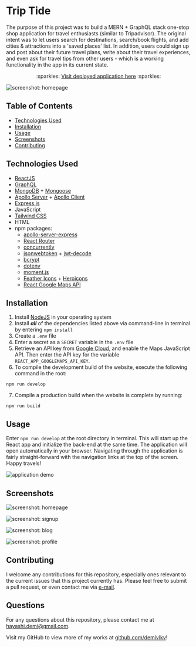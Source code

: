 # Trip Tide
The purpose of this project was to build a MERN + GraphQL stack one-stop shop application for travel enthusiasts (similar to Tripadvisor). The original intent was to let users search for destinations, search/book flights, and add cities & attractions into a 'saved places' list. In addition, users could sign up and post about their future travel plans, write about their travel experiences, and even ask for travel tips from other users - which is a working functionality in the app in its current state.

<p align="center">:sparkles: <a href="https://trip-tide.herokuapp.com/">Visit deployed application here</a> :sparkles:</p>

![screenshot: homepage](/../main/client/src/assets/screenshots/home.png)

## Table of Contents
- [Technologies Used](#technologies-used)
- [Installation](#installation)
- [Usage](#usage)
- [Screenshots](#screenshots)
- [Contributing](#contributing)

## Technologies Used
- [ReactJS](https://reactjs.org/)
- [GraphQL](https://graphql.org/)
- [MongoDB](https://www.mongodb.com/) + [Mongoose](https://mongoosejs.com/docs/)
- [Apollo Server](https://www.apollographql.com/docs/apollo-server/) + [Apollo Client](https://www.apollographql.com/docs/react/)
- [Express.js](https://expressjs.com/)
- JavaScript
- [Tailwind CSS](https://tailwindcss.com/)
- HTML
- npm packages:
    - [apollo-server-express](https://www.npmjs.com/package/apollo-server-express)
    - [React Router](https://www.npmjs.com/package/react-router-dom)
    - [concurrently](https://www.npmjs.com/package/concurrently)
    - [jsonwebtoken](https://www.npmjs.com/package/jsonwebtoken) + [jwt-decode](https://github.com/auth0/jwt-decode)
    - [bcrypt](https://www.npmjs.com/package/bcrypt)
    - [dotenv](https://github.com/motdotla/dotenv#readme)
    - [moment.js](https://momentjs.com/)
    - [Feather Icons](https://feathericons.com/) + [Heroicons](https://heroicons.com/)
    - [React Google Maps API](https://react-google-maps-api-docs.netlify.app/)

## Installation
1. Install [NodeJS](https://nodejs.org/en/) in your operating system
2. Install ***all*** of the dependencies listed above via command-line in terminal by entering `npm install`
3. Create a `.env` file
4. Enter a secret as a `SECRET` variable in the `.env` file
5. Retrieve an API key from [Google Cloud](https://console.cloud.google.com/), and enable the Maps JavaScript API. Then enter the API key for the variable `REACT_APP_GOOGLEMAPS_API_KEY`.
6. To compile the development build of the website, execute the following command in the root:
```
npm run develop
```
7. Compile a production build when the website is complete by running:
```
npm run build
```

## Usage
Enter `npm run develop` at the root directory in terminal. This will start up the React app and initialize the back-end at the same time. The application will open automatically in your browser. Navigating through the application is fairly straight-forward with the navigation links at the top of the screen. Happy travels!

![application demo](/../main/client/src/assets/screenshots/trip-tide.gif)

## Screenshots
![screenshot: homepage](/../main/client/src/assets/screenshots/home.png)

![screenshot: signup](/../main/client/src/assets/screenshots/signup.png)

![screenshot: blog](/../main/client/src/assets/screenshots/blog.png)

![screenshot: profile](/../main/client/src/assets/screenshots/profile.png)

## Contributing
I welcome any contributions for this repository, especially ones relevant to the current issues that this project currently has. Please feel free to submit a pull request, or even contact me via [e-mail](mailto:hayashi.demi@gmail.com).

## Questions
For any questions about this repository, please contact me at [hayashi.demi@gmail.com](mailto:hayashi.demi@gmail.com).

Visit my GitHub to view more of my works at [github.com/demivlkv](https://github.com/demivlkv)!
